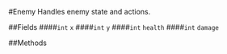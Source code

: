 #Enemy
Handles enemy state and actions.

##Fields
####`int` `x`
####`int` `y`
####`int` `health`
####`int` `damage`

##Methods
